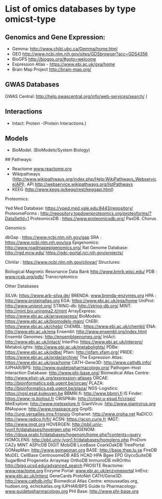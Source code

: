 # List of omics databases by type omicst-type 

## Genomics and Gene Expression: 

- Gemma: http://www.chibi.ubc.ca/Gemma/home.html
- GEO http://www.ncbi.nlm.nih.gov/sites/GDSbrowser?acc=GDS4356
- BioGPS http://biogps.org/#goto=welcome
- Expression Atlas - https://www.ebi.ac.uk/gxa/home
- Brain Map Project http://brain-map.org/ 

## GWAS Databases
 
 GWAS Central: http://help.gwascentral.org/info/web-services/search/ (
 
## Interactions 
- Intact: Protein -(Protein Interactions.)
 
## Models 
- BioModel. (BioModels/System Biology)
 
## Pathways:

- Reactome www.reactome.org 
- Wikipathways (http://www.wikipathways.org/index.php/Help:WikiPathways_Webservice/API), API           http://webservice.wikipathways.org/listPathways
- KEEG (http://www.kegg.jp/kegg/rest/keggapi.html)

Proteomics:

 Yed Med Database: https://yped.med.yale.edu:8443/repository/
 ProteomeForms : http://repository.topdownproteomics.org/proteoforms/?DataSetId=1
 ProteomicsDB : https://www.proteomicsdb.org/
 PaxDB.
 Chorus

Genomics:

 dbGap : https://www.ncbi.nlm.nih.gov/gap
 SRA : https://www.ncbi.nlm.nih.gov/sra
 Epigenomics: http://www.roadmapepigenomics.org/
 Rat Genome Database: http://rgd.mcw.edu/
 https://gdc-portal.nci.nih.gov/projects/
 
 ClinVar : https://www.ncbi.nlm.nih.gov/clinvar/
Structures:

 Biological Magnetic Resonance Data Bank http://www.bmrb.wisc.edu/
 PDB : www.rcsb.org/pdb/
Transcriptomics:

 
Other Databases

 SILVA: https://www.arb-silva.de/
 BRENDA: www.brenda-enzymes.org
 HPA : http://www.proteinatlas.org
 EGA: https://www.ebi.ac.uk/ega/home
 UniProt: http://www.uniprot.org/
 STRING-db: http://string-db.org/
 MINT: http://mint.bio.uniroma2.it/mint
 ArrayExpress: https://www.ebi.ac.uk/arrayexpress/
 BioModels: https://www.ebi.ac.uk/biomodels-main/
 ChEBI: https://www.ebi.ac.uk/chebi/
 ChEMBL: https://www.ebi.ac.uk/chembl/
 ENA: http://www.ebi.ac.uk/ena
 Ensembl: http://www.ensembl.org/index.html
 Ensembl Genomes: http://ensemblgenomes.org/
 IntAct: http://www.ebi.ac.uk/intact/
 InterPro: https://www.ebi.ac.uk/interpro/
 MetaboLights: http://www.ebi.ac.uk/metabolights/
 PDBe: https://www.ebi.ac.uk/pdbe/
 Pfam: http://pfam.xfam.org/
 PRIDE: https://www.ebi.ac.uk/pride/archive/
 The Expression Atlas: https://www.ebi.ac.uk/gxa/home
 CATH-Gene3D: http://www.cathdb.info/
 IUPHAR/BPS: http://www.guidetopharmacology.org/
 Pathogen-Host Interaction Database: http://www.phi-base.org/
 Biomedical Atlas Centre: http://www.elixir-uk.org/expression-atlases
 ORCAE: http://bioinformatics.psb.ugent.be/orcae/
 PLAZA: http://bioinformatics.psb.ugent.be/plaza/
 NGS-Logistics: https://ngsl.esat.kuleuven.be
 BBMRI.fi: http://www.bbmri.fi
 IS Finder: https://www-is.biotoul.fr
 CRISPRdb: http://crispr.u-psud.fr/crispr/
 MetExplore: http://www.metexplore.fr
 GiantVirus: http://www.giantvirus.org
 RNAspace: http://www.rnaspace.org
 GnpIS: http://urgi.versailles.inra.fr/gnpis
 Orphanet: http://www.orpha.net
 RaDICO: http://www.radico.fr/fr/
 ACSN: https://acsn.curie.fr
 IMGT: http://www.imgt.org
 HOVERGEN: http://pbil.univ-lyon1.fr/databases/hovergen.php
 HOGENOM: http://doua.prabi.fr/databases/hogenom/home.php?contents=query
 HOMOLENS: http://pbil.univ-lyon1.fr/databases/homolens.php
 ProDom
 CAZy
 MINT
 ASPicDB
 DIGIT
 MobiDB
 LiceBase
 CoarkOakDB
 TreePortal
 GOMapMan: http://www.gomapman.org
 BASE: http://base.thep.lu.se
 FireDB
 MoDEL
 CellBase
 CentrosomeDB
 ABS
 HCAD
 HPA
 Bgee
 EPD
 GlycoSuiteDB
 SugarBind
 Progenetix
 Arraymap
 OrthoDB
 ImmunoDB
 miROrtho
 http://bigg.ucsd.edu/advanced_search
 PROSITE
 Reactome: www.reactome.org
 Enzyme Portal: www.ebi.ac.uk/enzymeportal
 IntEnz: www.ebi.ac.uk/intenz
 GeneCards
 ProtoNet
 CATH/Gene3D: http://www.cathdb.info/
 Biomedical Atlas Centre: emouseatlas.org, hudsen.org, echickatlas.org
 IUPHAR/BPS Guide to Pharmacology: www.guidetopharmacology.org
 PHI Base: http://www.phi-base.org
